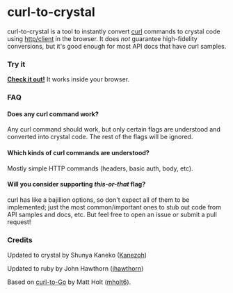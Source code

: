 curl-to-crystal
============

curl-to-crystal is a tool to instantly convert [curl](http://curl.haxx.se) commands to crystal code using [http/client](https://crystal-lang.org/api/1.0.0/HTTP.htm) in the browser. It does *not* guarantee high-fidelity conversions, but it's good enough for most API docs that have curl samples.

### Try it

**[Check it out!](https://kanezoh.github.io/curl-to-crystal/)** It works inside your browser.


### FAQ

#### Does any curl command work?

Any curl command should work, but only certain flags are understood and converted into crystal code. The rest of the flags will be ignored.

#### Which kinds of curl commands are understood?

Mostly simple HTTP commands (headers, basic auth, body, etc).

#### Will you consider supporting *this-or-that* flag?

curl has like a bajillion options, so don't expect all of them to be implemented; just the most common/important ones to stub out code from API samples and docs, etc. But feel free to open an issue or submit a pull request!



### Credits

Updated to crystal by Shunya Kaneko ([Kanezoh](https://twitter.com/kanezoh_))

Updated to ruby by John Hawthorn ([jhawthorn](https://twitter.com/jhawthorn))

Based on [curl-to-Go](https://github.com/mholt/curl-to-go) by Matt Holt ([mholt6](https://twitter.com/mholt6)).
